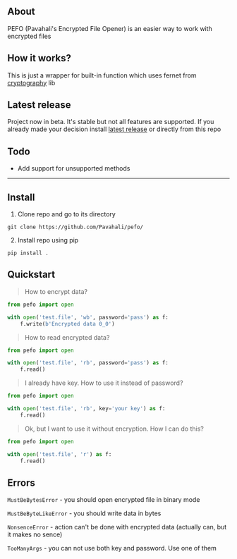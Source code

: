 ## About
PEFO (Pavahali's Encrypted File Opener) is an easier way to work with encrypted files

## How it works?
This is just a wrapper for built-in function which uses fernet from [cryptography](https://pypi.org/project/cryptography/) lib

## Latest release
Project now in beta. It's stable but not all features are supported. If you already made your decision install [latest release](https://github.com/Pavahali/pefo/releases/latest/) or directly from this repo

## Todo
* Add support for unsupported methods
---
## Install

1. Clone repo and go to its directory
```
git clone https://github.com/Pavahali/pefo/
```
2. Install repo using pip
```
pip install .
```

## Quickstart
> How to encrypt data?
```py
from pefo import open

with open('test.file', 'wb', password='pass') as f:
    f.write(b'Encrypted data 0_0')
```

> How to read encrypted data?
```py
from pefo import open

with open('test.file', 'rb', password='pass') as f:
    f.read()
```

> I already have key. How to use it instead of password?
```py
from pefo import open

with open('test.file', 'rb', key='your key') as f:
    f.read()
```

> Ok, but I want to use it without encryption. How I can do this?
```py
from pefo import open

with open('test.file', 'r') as f:
    f.read()
```

## Errors
`MustBeBytesError` - you should open encrypted file in binary mode

`MustBeByteLikeError` - you should write data in bytes

`NonsenceError` - action can't be done with encrypted data (actually can, but it makes no sence)

`TooManyArgs` - you can not use both key and password. Use one of them